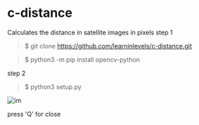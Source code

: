 # c-distance
Calculates the distance in satellite images in pixels
step 1 
   
   >$ git clone https://github.com/learninlevels/c-distance.git
   
   >$ python3 -m pip install opencv-python
   
step 2 
   
   >$ python3 setup.py
   

![im]("https://imgurl.ir/uploads/d09984_.png")

press 'Q' for close
